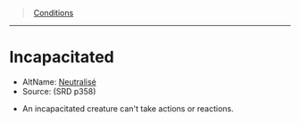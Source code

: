 ﻿---
!GenericItem
Id: conditions_vo.md#incapacitated
ParentLink: conditions_vo.md#conditions
Name: Incapacitated
ParentName: Conditions
NameLevel: 1
AltName: '[Neutralisé](hd_conditions_neutralise.md)'
Source: (SRD p358)
Attributes:
  Name: Incapacitated
  Markdown: >+
    # <!--Name-->Incapacitated<!--/Name-->


    - AltName: <!--AltName-->[Neutralisé](hd_conditions_neutralise.md)<!--/AltName-->

    - Source: <!--Source-->(SRD p358)<!--/Source-->


    * An incapacitated creature can't take actions or reactions.

  AltName: '[Neutralisé](hd_conditions_neutralise.md)'
  Source: (SRD p358)
AttributesDictionary: >+
  Name: Incapacitated

  Markdown: >+

    # <!--Name-->Incapacitated<!--/Name-->





    - AltName: <!--AltName-->[Neutralisé](hd_conditions_neutralise.md)<!--/AltName-->



    - Source: <!--Source-->(SRD p358)<!--/Source-->





    * An incapacitated creature can't take actions or reactions.



  AltName: '[Neutralisé](hd_conditions_neutralise.md)'

  Source: (SRD p358)

---
> [Conditions](srd_conditions.md)

---

# Incapacitated

- AltName: [Neutralisé](hd_conditions_neutralise.md)
- Source: (SRD p358)

* An incapacitated creature can't take actions or reactions.


